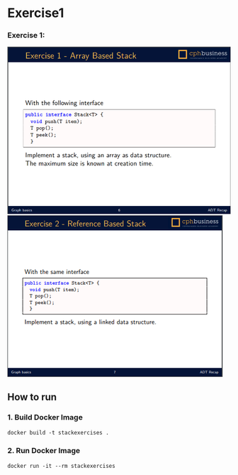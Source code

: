 # Exercise1

### Exercise 1:
![Exercise1](./assets/Exercise1.PNG)
![Exercise2](./assets/Exercise2.PNG)

## How to run
### 1. Build Docker Image
```
docker build -t stackexercises .
```

### 2. Run Docker Image
```
docker run -it --rm stackexercises
```
